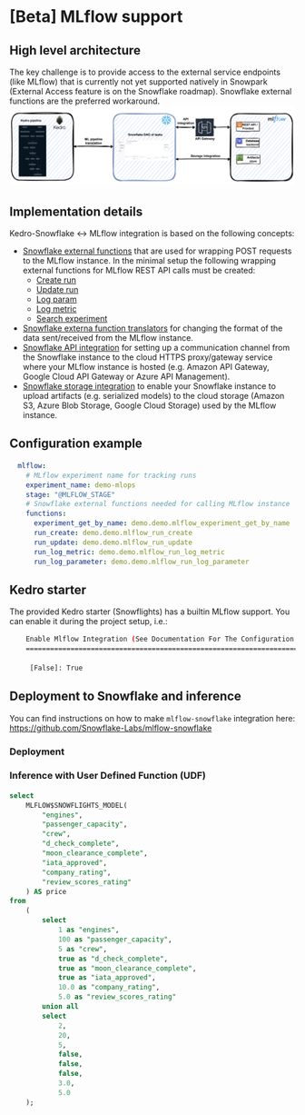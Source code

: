 # [Beta] MLflow support

## High level architecture
The key challenge is to provide access to the external service endpoints (like MLflow)
that is currently not yet supported natively in Snowpark (External Access feature is on the Snowflake   roadmap). Snowflake external
functions are the preferred workaround.
![MLflow and Kedro-snowflake](../images/mlflow-support.png)

## Implementation details
Kedro-Snowflake <-> MLflow integration is based on the following concepts:
 * [Snowflake external functions](https://docs.snowflake.com/en/sql-reference/external-functions-introduction) that
are used for wrapping POST requests to the MLflow instance. In the minimal setup the following wrapping external functions for MLflow REST API calls must be created:
    * [Create run](https://mlflow.org/docs/latest/rest-api.html#create-run)
    * [Update run](https://mlflow.org/docs/latest/rest-api.html#update-run)
    * [Log param](https://mlflow.org/docs/latest/rest-api.html#log-param)
    * [Log metric](https://mlflow.org/docs/latest/rest-api.html#log-metric)  
    * [Search experiment](https://mlflow.org/docs/latest/rest-api.html#search-experiments)
 * [Snowflake externa function translators](https://docs.snowflake.com/en/sql-reference/external-functions-translators) for
 changing the format of the data sent/received from the MLflow instance.
 * [Snowflake API integration](https://docs.snowflake.com/en/sql-reference/sql/create-api-integration) for setting up
 a communication channel from the Snowflake instance to the cloud HTTPS proxy/gateway service
 where your MLflow instance is hosted (e.g. Amazon API Gateway, Google Cloud API Gateway or Azure API Management). 
 * [Snowflake storage integration](https://docs.snowflake.com/en/sql-reference/sql/create-storage-integration) to enable
 your Snowflake instance to upload artifacts (e.g. serialized models) to the cloud storage (Amazon S3, Azure Blob Storage, Google Cloud Storage) used by the
 MLflow instance. 
## Configuration example

```yaml
  mlflow:
    # MLflow experiment name for tracking runs
    experiment_name: demo-mlops
    stage: "@MLFLOW_STAGE"
    # Snowflake external functions needed for calling MLflow instance
    functions:
      experiment_get_by_name: demo.demo.mlflow_experiment_get_by_name
      run_create: demo.demo.mlflow_run_create
      run_update: demo.demo.mlflow_run_update
      run_log_metric: demo.demo.mlflow_run_log_metric
      run_log_parameter: demo.demo.mlflow_run_log_parameter
```

## Kedro starter
The provided Kedro starter (Snowflights) has a builtin MLflow support.
You can enable it during the project setup, i.e.:
```bash
    Enable Mlflow Integration (See Documentation For The Configuration Instructions)
    ================================================================================

     [False]: True

```

## Deployment to Snowflake and inference

You can find instructions on how to make `mlflow-snowflake` integration here: https://github.com/Snowflake-Labs/mlflow-snowflake

### Deployment

### Inference with User Defined Function (UDF)
```sql
select
    MLFLOW$SNOWFLIGHTS_MODEL(
        "engines",
        "passenger_capacity",
        "crew",
        "d_check_complete",
        "moon_clearance_complete",
        "iata_approved",
        "company_rating",
        "review_scores_rating"
    ) AS price
from
    (
        select
            1 as "engines",
            100 as "passenger_capacity",
            5 as "crew",
            true as "d_check_complete",
            true as "moon_clearance_complete",
            true as "iata_approved",
            10.0 as "company_rating",
            5.0 as "review_scores_rating"
        union all
        select
            2,
            20,
            5,
            false,
            false,
            false,
            3.0,
            5.0
    );
```